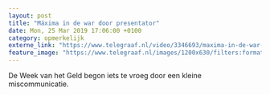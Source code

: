 ```yaml
---
layout: post
title: "Máxima in de war door presentator"
date: Mon, 25 Mar 2019 17:06:00 +0100
category: opmerkelijk
externe_link: "https://www.telegraaf.nl/video/3346693/maxima-in-de-war-door-presentator"
feature_image: "https://www.telegraaf.nl/images/1200x630/filters:format(jpeg):quality(80)/cdn-kiosk-api.telegraaf.nl/1493bf8c-4fc2-11e9-b9b2-0217670beecd.jpg"
---
```


<p class="intro">De Week van het Geld begon iets te vroeg door een kleine miscommunicatie.</p>
